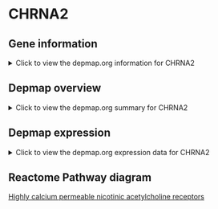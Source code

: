<h1>CHRNA2</h1>

<h2>Gene information</h2>
<details>
  <summary>Click to view the depmap.org information for CHRNA2</summary>
  <iframe src="https://depmap.org/portal/gene/CHRNA2?tab=about" style="border:none;width:100%;height:800px"></iframe>
</details>

<h2>Depmap overview</h2>
<details>
  <summary>Click to view the depmap.org summary for CHRNA2</summary>
  <iframe src="https://depmap.org/portal/gene/CHRNA2?tab=overview" style="border:none;width:100%;height:800px"></iframe>
</details>

<h2>Depmap expression</h2>
<details>
  <summary>Click to view the depmap.org expression data for CHRNA2</summary>
  <iframe src="https://depmap.org/portal/gene/CHRNA2?tab=characterization" style="border:none;width:100%;height:800px"></iframe>
</details>



<h2>Reactome Pathway diagram</h2>
<a href="https://reactome.org/PathwayBrowser/#/R-HSA-629597" target="_BLANK">Highly calcium permeable nicotinic acetylcholine receptors</a>



